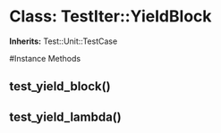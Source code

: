 # Class: TestIter::YieldBlock
**Inherits:** Test::Unit::TestCase
    




#Instance Methods
## test_yield_block() [](#method-i-test_yield_block)

## test_yield_lambda() [](#method-i-test_yield_lambda)

